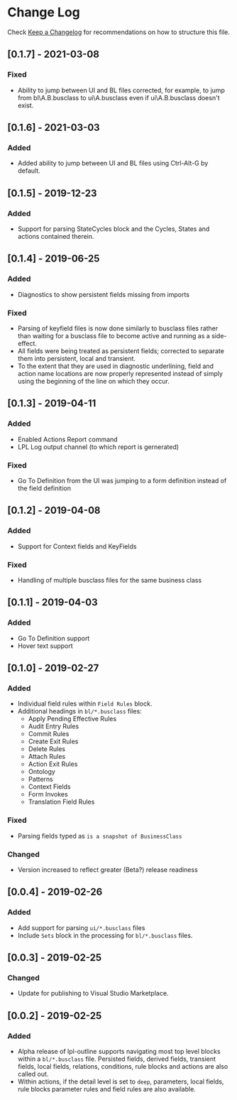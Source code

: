 # Change Log
Check [Keep a Changelog](http://keepachangelog.com/) for recommendations on how to structure this file.

## [0.1.7] - 2021-03-08
### Fixed
- Ability to jump between UI and BL files corrected, for example, to jump from bl\A.B.busclass to ui\A.busclass even if ui\A.B.busclass doesn't exist.

## [0.1.6] - 2021-03-03
### Added
- Added ability to jump between UI and BL files using Ctrl-Alt-G by default.

## [0.1.5] - 2019-12-23
### Added
- Support for parsing StateCycles block and the Cycles, States and actions contained therein.

## [0.1.4] - 2019-06-25
### Added
- Diagnostics to show persistent fields missing from imports

### Fixed
- Parsing of keyfield files is now done similarly to busclass files rather than waiting for a busclass file to become active and running as a side-effect.
- All fields were being treated as persistent fields; corrected to separate them into persistent, local and transient.
- To the extent that they are used in diagnostic underlining, field and action name locations are now properly represented instead of simply using the beginning of the line on which they occur.

## [0.1.3] - 2019-04-11
### Added
- Enabled Actions Report command
- LPL Log output channel (to which report is gernerated)

### Fixed
- Go To Definition from the UI was jumping to a form definition instead of the field definition

## [0.1.2] - 2019-04-08
### Added
- Support for Context fields and KeyFields

### Fixed
- Handling of multiple busclass files for the same business class

## [0.1.1] - 2019-04-03
### Added
- Go To Definition support
- Hover text support

## [0.1.0] - 2019-02-27
### Added
- Individual field rules within `Field Rules` block.
- Additional headings in `bl/*.busclass` files:
    - Apply Pending Effective Rules
    - Audit Entry Rules
    - Commit Rules
    - Create Exit Rules
    - Delete Rules
    - Attach Rules
    - Action Exit Rules
    - Ontology
    - Patterns
    - Context Fields
    - Form Invokes
    - Translation Field Rules

### Fixed
- Parsing fields typed as `is a snapshot of BusinessClass` 

### Changed
- Version increased to reflect greater (Beta?) release readiness

## [0.0.4] - 2019-02-26
### Added
- Add support for parsing `ui/*.busclass` files
- Include `Sets` block in the processing for `bl/*.busclass` files.

## [0.0.3] - 2019-02-25
### Changed
- Update for publishing to Visual Studio Marketplace.

## [0.0.2] - 2019-02-25
### Added
- Alpha release of lpl-outline supports navigating most top level blocks within a `bl/*.busclass` file. Persisted fields, derived fields, transient fields, local fields, relations, conditions, rule blocks and actions are also called out.
- Within actions, if the detail level is set to `deep`, parameters, local fields, rule blocks parameter rules and field rules are also available.